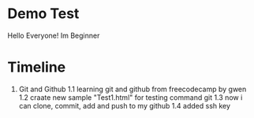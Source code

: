 # Demo Test

Hello Everyone!
Im Beginner

# Timeline

1. Git and Github
1.1 learning git and github from freecodecamp by gwen
1.2 craate new sample "Test1.html" for testing command git
1.3 now i can clone, commit, add and push to my github
1.4 added ssh key